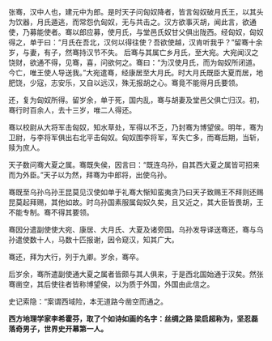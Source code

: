 张骞，汉中人也，建元中为郎。是时天子问匈奴降者，皆言匈奴破月氏王，以其头为饮器，月氏遁逃，而常怨仇匈奴，无与共击之。汉方欲事灭胡，闻此言，欲通使，乃募能使者。骞以郎应募，使月氏，与堂邑氏奴甘父俱出陇西。经匈奴，匈奴得之，单于曰：“月氏在吾北，汉何以得往使？吾欲使越，汉肯听我乎？”留骞十余岁，与妻，有子，然骞持汉节不失。 
后骞与其属亡乡月氏，至大宛。大宛闻汉之饶财，欲通不得，见骞，喜，问欲何之。骞曰：“为汉使月氏，而为匈奴所闭道。今亡，唯王使人导送我。”大宛遣骞，经康居至大月氏。时大月氏既臣大夏而居，地肥饶，少寇，志安乐，又自以远汉，殊无报胡之心。骞竟不能得月氏要领。 

还，复为匈奴所得。留岁余，单于死，国内乱，骞与胡妻及堂邑父俱亡归汉。初，骞行时百余人，去十三岁，唯二人得还。 

骞以校尉从大将军击匈奴，知水草处，军得以不乏，乃封骞为博望侯。明年，骞为卫尉，与李将军俱出右北平击匈奴。匈奴围李将军，军失亡多，而骞后期，当斩，赎为庶人。 

天子数问骞大夏之属。骞既失侯，因言曰：“既连乌孙，自其西大夏之属皆可招来而为外臣。”天子以为然，拜骞为中郎将，出使乌孙。 

骞既至乌孙乌孙王昆莫见汉使如单于礼骞大惭知蛮夷贪乃曰天子致赐王不拜则还赐昆莫起拜赐，其他如故。时乌孙国素服属匈奴久矣，且又近之，其大臣皆畏胡，王不能专制。骞不得其要领。 

骞因分遣副使使大宛、康居、大月氏、大夏及诸旁国。乌孙发导译送骞还，骞与乌孙遣使数十人，马数十匹报谢，因令窥汉，知其广大。 

骞还，拜为大行，列于九卿。岁余，骞卒。 

后岁余，骞所遣副使通大夏之属者皆颇与其人俱来，于是西北国始通于汉矣。然张骞凿空，其后使往者皆称博望侯，以为质于外国，外国由此信之。

史记索隐：“案谓西域险，本无道路今凿空而通之。

**西方地理学家李希霍芬，取了个如诗如画的名字：丝绸之路
梁启超称为，坚忍磊落奇男子，世界史开幕第一人。**